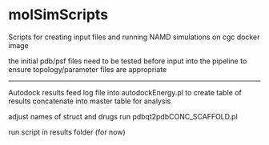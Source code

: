 # molSimScripts

Scripts for creating input files and running NAMD simulations on cgc docker image

the initial pdb/psf files need to be tested before input into the pipeline to ensure topology/parameter files are appropriate

--------

Autodock results
feed log file into autodockEnergy.pl to create table of results
concatenate into master table for analysis

adjust names of struct and drugs
run pdbqt2pdbCONC_SCAFFOLD.pl 

run script in results folder (for now)
